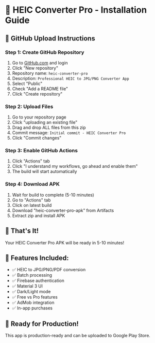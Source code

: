 # 📱 HEIC Converter Pro - Installation Guide

## 🚀 GitHub Upload Instructions

### Step 1: Create GitHub Repository
1. Go to [GitHub.com](https://github.com) and login
2. Click "New repository"
3. Repository name: `heic-converter-pro`
4. Description: `Professional HEIC to JPG/PNG Converter App`
5. Select "Public"
6. Check "Add a README file"
7. Click "Create repository"

### Step 2: Upload Files
1. Go to your repository page
2. Click "uploading an existing file"
3. Drag and drop ALL files from this zip
4. Commit message: `Initial commit - HEIC Converter Pro`
5. Click "Commit changes"

### Step 3: Enable GitHub Actions
1. Click "Actions" tab
2. Click "I understand my workflows, go ahead and enable them"
3. The build will start automatically

### Step 4: Download APK
1. Wait for build to complete (5-10 minutes)
2. Go to "Actions" tab
3. Click on latest build
4. Download "heic-converter-pro-apk" from Artifacts
5. Extract zip and install APK

## 🎉 That's It!

Your HEIC Converter Pro APK will be ready in 5-10 minutes!

## 📱 Features Included:
- ✅ HEIC to JPG/PNG/PDF conversion
- ✅ Batch processing
- ✅ Firebase authentication
- ✅ Material 3 UI
- ✅ Dark/Light mode
- ✅ Free vs Pro features
- ✅ AdMob integration
- ✅ In-app purchases

## 🚀 Ready for Production!

This app is production-ready and can be uploaded to Google Play Store.
